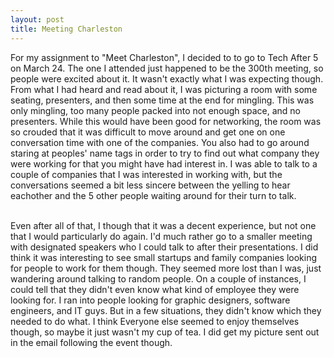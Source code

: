 ```yaml
---
layout: post
title: Meeting Charleston
---
```


For my assignment to "Meet Charleston", I decided to to go to Tech After 5 on March 24. The one I attended just happened to be the 300th meeting, so people were excited about it. It wasn't exactly what I was expecting though. From what I had heard and read about it, I was picturing a room with some seating, presenters, and then some time at the end for mingling. This was only mingling, too many people packed into not enough space, and no presenters. While this would have been good for networking, the room was so crouded that it was difficult to move around and get one on one conversation time with one of the companies. You also had to go around staring at peoples' name tags in order to try to find out what company they were working for that you might have had interest in. I was able to talk to a couple of companies that I was interested in working with, but the conversations seemed a bit less sincere between the yelling to hear eachother and the 5 other people waiting around for their turn to talk. 

<br>
Even after all of that, I though that it was a decent experience, but not one that I would particularly do again. I'd much rather go to a smaller meeting with designated speakers who I could talk to after their presentations. I did think it was interesting to see small startups and family companies looking for people to work for them though. They seemed more lost than I was, just wandering around talking to random people. On a couple of instances, I could tell that they didn't even know what kind of employee they were looking for. I ran into people looking for graphic designers, software engineers, and IT guys. But in a few situations, they didn't know which they needed to do what. I think Everyone else seemed to enjoy themselves though, so maybe it just wasn't my cup of tea. I did get my picture sent out in the email following the event though. 